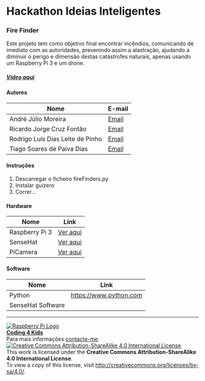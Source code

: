 ﻿# Hackathon Ideias Inteligentes  

### Fire Finder

   Este projeto tem como objetivo final encontrar incêndios, comunicando de imediato com as autoridades, prevenindo assim a alastração, ajudando a diminuir o perigo e dimensão destas catástrofes naturais, apenas usando um Raspberry Pi 3 e um drone.
  
##### [Vídeo aqui](https://drive.google.com/file/d/0B_pUAOPBkih7dUd2NmR5QXZ2aEk/view?usp=sharing?raw=true)  
  
#### Autores  

|Nome  |E-mail  |  
|---|---|    
|André Júlio Moreira  |[Email](mailto:andre.julio.moreira@hotmail.com)  |  
|Ricardo Jorge Cruz Fontão  |[Email](mailto:ricardo.fontao@gmail.com)  |  
|Rodrigo Luís Dias Leite de Pinho  |[Email](mailto:rodrigo.luis.pinho@gmail.com)  |  
|Tiago Soares de Paiva Dias  |[Email](mailto:tiago22dias@outlook.com)  |  

#### Instruções

1. Descarregar o ficheiro fireFinders.py
1. Instalar guizero
1. Correr...

#### Hardware  

|Nome  |Link  |  
|---|---|    
|Raspberry Pi 3  |[Ver aqui](http://www.raspberrypi.org) |
|SenseHat |[Ver aqui](https://www.raspberrypi.org/products/sense-hat) |
|PiCamera |[Ver aqui](https://www.raspberrypi.org/products/camera-module-v2/) |
#### Software  

|Nome  |Link  |  
|---|---|    
|Python  |https://www.python.com |
|SenseHat Software| |


***  
[![Raspberry Pi Logo](https://upload.wikimedia.org/wikipedia/en/thumb/c/cb/Raspberry_Pi_Logo.svg/50px-Raspberry_Pi_Logo.svg.png)](http://raspberrypi.org)   
[**Coding 4 Kids**](http://coding4kids.github.io/coding4kids/)  
Para mais informações [contacte-me](mailto:nunofilipesantos@gmail.com).  
[![Creative Commons Attribution-ShareAlike 4.0 International License](https://licensebuttons.net/l/by-sa/4.0/88x31.png)](http://creativecommons.org/licenses/by-sa/4.0/)  
This work is licensed under the **Creative Commons Attribution-ShareAlike 4.0 International License**.  
To view a copy of this license, visit http://creativecommons.org/licenses/by-sa/4.0/.  
